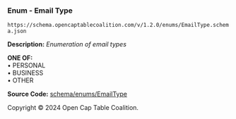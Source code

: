 ### Enum - Email Type

`https://schema.opencaptablecoalition.com/v/1.2.0/enums/EmailType.schema.json`

**Description:** _Enumeration of email types_

**ONE OF:**</br>&bull; PERSONAL </br>&bull; BUSINESS </br>&bull; OTHER

**Source Code:** [schema/enums/EmailType](../../../../schema/enums/EmailType.schema.json)

Copyright © 2024 Open Cap Table Coalition.
